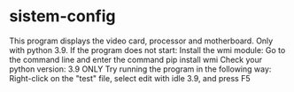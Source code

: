 # sistem-config
This program displays the video card, processor and motherboard. Only with python 3.9.
If the program does not start:
  Install the wmi module:
    Go to the command line and enter the command
    pip install wmi
  Check your python version:
    3.9 ONLY
  Try running the program in the following way:
    Right-click on the "test" file, select edit with idle 3.9, and press F5
